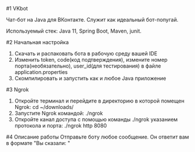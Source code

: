 #1 VKbot

Чат-бот на Java для ВКонтакте. Служит как идеальный бот-попугай.

Используемый стек: Java 11, Spring Boot, Maven, junit.

#2 Начальная настройка 

1. Скачать и распаковать бота в рабочую среду вашей IDE
2. Изменить token, code(код подтверждения), измените номер порта(необязательно), user_id(для тестирования) в файле application.properties
3. Скомпилировать и запустить как и любое Java приложение 

#3 Ngrok
1. Откройте терминал и перейдите в директорию в которой помещен Ngrok: cd ~/downloads/
2. Запустите Ngrok командой: ./ngrok 
3. Откройте канал доступа с помощью команды ./ngrok указанием протокола и порта: ./ngrok http 8080

#4 Описание работы 
Отправьте боту любое сообщение. Он ответит вам в формате "Вы сказали: "
